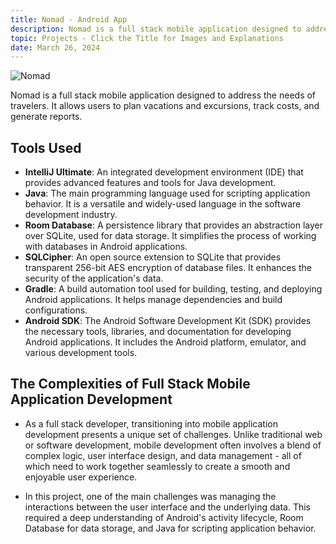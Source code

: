 ```yaml
---
title: Nomad - Android App
description: Nomad is a full stack mobile application designed to address the needs of travelers. It allows users to plan vacations and excursions, track costs, and generate reports.
topic: Projects - Click the Title for Images and Explanations
date: March 26, 2024
---
```


![Nomad](/nomad.gif)

Nomad is a full stack mobile application designed to address the needs of travelers. It allows users to plan vacations and excursions, track costs, and generate reports.

## Tools Used

- **IntelliJ Ultimate**: An integrated development environment (IDE) that provides advanced features and tools for Java development.
- **Java**: The main programming language used for scripting application behavior. It is a versatile and widely-used language in the software development industry.
- **Room Database**: A persistence library that provides an abstraction layer over SQLite, used for data storage. It simplifies the process of working with databases in Android applications.
- **SQLCipher**: An open source extension to SQLite that provides transparent 256-bit AES encryption of database files. It enhances the security of the application's data.
- **Gradle**: A build automation tool used for building, testing, and deploying Android applications. It helps manage dependencies and build configurations.
- **Android SDK**: The Android Software Development Kit (SDK) provides the necessary tools, libraries, and documentation for developing Android applications. It includes the Android platform, emulator, and various development tools.

## The Complexities of Full Stack Mobile Application Development

- As a full stack developer, transitioning into mobile application development presents a unique set of challenges. Unlike traditional web or software development, mobile development often involves a blend of complex logic, user interface design, and data management - all of which need to work together seamlessly to create a smooth and enjoyable user experience.

- In this project, one of the main challenges was managing the interactions between the user interface and the underlying data. This required a deep understanding of Android's activity lifecycle, Room Database for data storage, and Java for scripting application behavior.
